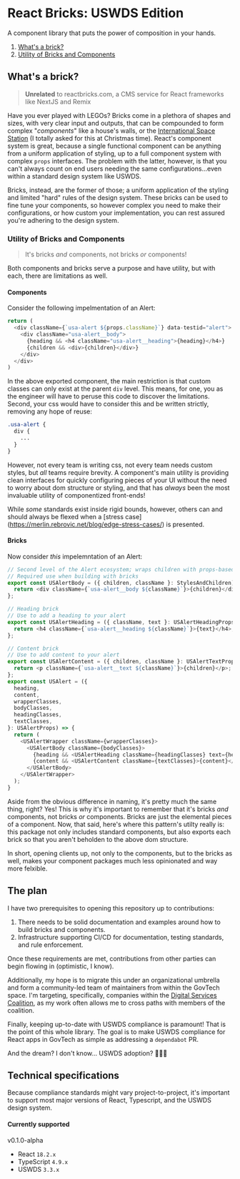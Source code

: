 # React Bricks: USWDS Edition

A component library that puts the power of composition in your hands.

1. [What's a brick?](#whats-a-brick)
2. [Utility of Bricks and Components](#utility-of-bricks-and-components)

## What's a brick?

>**Unrelated** to reactbricks.com, a CMS service for React frameworks like NextJS and Remix

Have you ever played with LEGOs? Bricks come in a plethora of shapes and sizes, with very clear input and outputs, that can be compounded to form complex "_components_" like a house's walls, or the [International Space Station](https://www.lego.com/en-us/product/international-space-station-21321) (I totally asked for this at Christmas time). React's component system is great, because a single functional component can be anything from a uniform application of styling, up to a full component system with complex `props` interfaces. The problem with the latter, however, is that you can't always count on end users needing the same configurations...even within a standard design system like USWDS.

Bricks, instead, are the former of those; a uniform application of the styling and limited "hard" rules of the design system. These bricks can be used to fine tune your components, so however complex you need to make their configurations, or how custom your implementation, you can rest assured you're adhering to the design system.

### Utility of Bricks and Components

>It's bricks _and_ components, not bricks _or_ components!

Both components and bricks serve a purpose and have utility, but with each, there are limitations as well.

#### Components

Consider the following impelmentation of an Alert:

```typescript
return (
  <div className={`usa-alert ${props.className}`} data-testid="alert">
    <div className="usa-alert__body">
      {heading && <h4 className="usa-alert__heading">{heading}</h4>}
      {children && <div>{children}</div>}
    </div>
  </div>
)
```

In the above exported component, the main restriction is that custom classes can only exist at the parent `div` level. This means, for one, you as the engineer will have to peruse this code to discover the limitations. Second, your css would have to consider this and be written strictly, removing any hope of reuse:

```css
.usa-alert {
  div {
    ...
  }
}
```

However, not every team is writing css, not every team needs custom styles, but _all_ teams require brevity. A component's main utility is providing clean interfaces for quickly configuring pieces of your UI without the need to worry about dom structure or styling, and that has _always_ been the most invaluable utility of componentized front-ends!

While _some_ standards exist inside rigid bounds, however, others can and should always be flexed when a [stress case] (https://merlin.rebrovic.net/blog/edge-stress-cases/) is presented. 

#### Bricks

Now consider _this_ impelemntation of an Alert:

```typescript
// Second level of the Alert ecosystem; wraps children with props-based styling.
// Required use when building with bricks
export const USAlertBody = ({ children, className }: StylesAndChildren) => {
  return <div className={`usa-alert__body ${className}`}>{children}</div>;
};

// Heading brick
// Use to add a heading to your alert
export const USAlertHeading = ({ className, text }: USAlertHeadingProps) => {
  return <h4 className={`usa-alert__heading ${className}`}>{text}</h4>;
};

// Content brick
// Use to add content to your alert
export const USAlertContent = ({ children, className }: USAlertTextProps) => {
  return <p className={`usa-alert__text ${className}`}>{children}</p>;
};
export const USAlert = ({
  heading,
  content,
  wrapperClasses,
  bodyClasses,
  headingClasses,
  textClasses,
}: USAlertProps) => {
  return (
    <USAlertWrapper className={wrapperClasses}>
      <USAlertBody className={bodyClasses}>
        {heading && <USAlertHeading className={headingClasses} text={heading} />}
        {content && <USAlertContent className={textClasses}>{content}</USAlertContent>}
      </USAlertBody>
    </USAlertWrapper>
  );
}
```

Aside from the obvious difference in naming, it's pretty much the same thing, right? Yes! This is why it's important to remember that it's bricks _and_ components, not bricks _or_ components. Bricks are just the elemental pieces of a component. Now, that said, here's where this pattern's utilty really is: this package not only includes standard components, but also exports each brick so that you aren't beholden to the above dom structure.

In short, opening clients up, not only to the components, but to the bricks as well, makes your component packages much less opinionated and way more felxible.

## The plan

I have two prerequisites to opening this repository up to contributions:

1. There needs to be solid documentation and examples around how to build bricks and components.
2. Infrastructure supporting CI/CD for documentation, testing standards, and rule enforcement.

Once these requirements are met, contributions from other parties can begin flowing in (optimistic, I know). 

Additionally, my hope is to migrate this under an organizational umbrella and form a community-led team of maintainers from within the GovTech space. I'm targeting, specifically, companies within the [Digital Services Coalition](https://digitalservicescoalition.org/#/), as my work often allows me to cross paths with members of the coalition.

Finally, keeping up-to-date with USWDS compliance is paramount! That is the point of this whole library. The goal is to make USWDS compliance for React apps in GovTech as simple as addressing a `dependabot` PR. 

And the dream? I don't know... USWDS adoption? 🤷🏻‍♂️

## Technical specifications

Because compliance standards might vary project-to-project, it's important to support most major versions of React, Typescript, and the USWDS design system.

#### Currently supported

v0.1.0-alpha
- React `18.2.x`
- TypeScript `4.9.x`
- USWDS `3.3.x`
